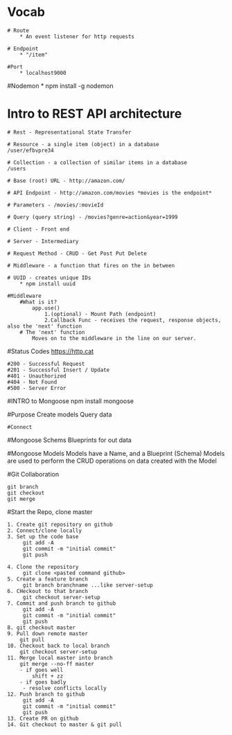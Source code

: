 # Vocab

    # Route
        * An event listener for http requests

    # Endpoint
        * "/item"

    #Port
        * localhost9000

#Nodemon \* npm install -g nodemon

# Intro to REST API architecture

    # Rest - Representational State Transfer

    # Resource - a single item (object) in a database
    /user/efbvpre34

    # Collection - a collection of similar items in a database
    /users

    # Base (root) URL - http://amazon.com/

    # API Endpoint - http://amazon.com/movies *movies is the endpoint*

    # Parameters - /movies/:movieId

    # Query (query string) - /movies?genre=action&year=1999

    # Client - Front end

    # Server - Intermediary

    # Request Method - CRUD - Get Post Put Delete

    # Middleware - a function that fires on the in between

    # UUID - creates unique IDs
        * npm install uuid

    #Middleware
        #What is it?
            app.use()
                1.(optional) - Mount Path (endpoint)
                2.Callback Func - receives the request, response objects, also the 'next' function
        # The 'next' function
            Moves on to the middleware in the line on our server.

#Status Codes
https://http.cat

    #200 - Successful Request
    #201 - Successful Insert / Update
    #401 - Unauthorized
    #404 - Not Found
    #500 - Server Error

#INTRO to Mongoose
npm install mongoose

#Purpose
Create models
Query data

    #Connect

#Mongoose Schems
Blueprints for out data

#Mongoose Models
Models have a Name, and a Blueprint (Schema)
Models are used to perform the CRUD operations on data created with the Model

#Git Collaboration

    git branch
    git checkout
    git merge

#Start the Repo, clone master

    1. Create git repository on github
    2. Connect/clone locally
    3. Set up the code base
         git add -A
         git commit -m "initial commit"
         git push

    4. Clone the repository
         git clone <pasted command github>
    5. Create a feature branch
         git branch branchname ...like server-setup
    6. CHeckout to that branch
         git checkout server-setup
    7. Commit and push branch to github
         git add -A
         git commit -m "initial commit"
         git push
    8. git checkout master
    9. Pull down remote master
        git pull
    10. Checkout back to local branch
        git checkout server-setup
    11. Merge local master into branch
        git merge --no-ff master
        - if goes well
            shift + zz
        - if goes badly
         - resolve conflicts locally
    12. Push branch to github
         git add -A
         git commit -m "initial commit"
         git push
    13. Create PR on github
    14. Git checkout to master & git pull
